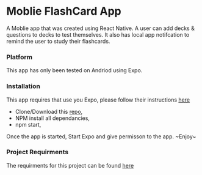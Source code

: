 # Moblie FlashCard App
A Moblie app that was created using React Native. A user can add decks & questions to decks to test themselves. It also has local app notifcation to remind the user to study their flashcards.

### Platform
This app has only been tested on Andriod using Expo.

### Installation
This app requires that use you Expo, please follow their instructions [here](https://expo.io/)

* Clone/Download this [repo](https://github.com/SoftBearFeet/Udacity--React---Mobile-FlashCards---.git),
* NPM install all dependancies,
* npm start,

Once the app is started, Start Expo and give permisson to the app.
 ~Enjoy~
 
### Project Requirments
The requirments for this project can be found [here](https://review.udacity.com/#!/rubrics/1021/view)
